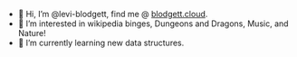 - 👋 Hi, I’m @levi-blodgett, find me @ [blodgett.cloud](https://blodgett.cloud/).
- 👀 I’m interested in wikipedia binges, Dungeons and Dragons, Music, and Nature!
- 🌱 I’m currently learning new data structures.

